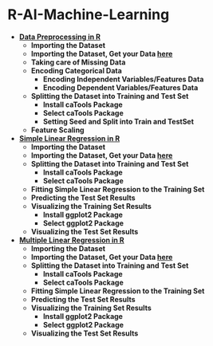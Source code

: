 # R-AI-Machine-Learning
- **[Data Preprocessing in R](https://github.com/pritish-tripathy-aiml/R-AI-Machine-Learning/blob/main/data_preprocessing_file.R)**
  - **Importing the Dataset**
  - **Importing the Dataset, Get your Data [here](https://github.com/pritish-tripathy-aiml/AI-ML-Repository/blob/main/Part%201%20-%20Data%20Preprocessing/Section%202%20--------------------%20Part%201%20-%20Data%20Preprocessing%20--------------------/Python/Data.csv)**
  - **Taking care of Missing Data**
  - **Encoding Categorical Data**
    - **Encoding Independent Variables/Features Data**
    - **Encoding Dependent Variables/Features Data**
  - **Splitting the Dataset into Training and Test Set**
    - **Install caTools Package**
    - **Select caTools Package**
    - **Setting Seed and Split into Train and TestSet**
  - **Feature Scaling**
- **[Simple Linear Regression in R](https://github.com/pritish-tripathy-aiml/R-AI-Machine-Learning/blob/main/simple_linear_regression_file.R)**
  - **Importing the Dataset**
  - **Importing the Dataset, Get your Data [here](https://github.com/pritish-tripathy-aiml/AI-ML-Repository/blob/main/Part%202%20-%20Regression/Section%204%20-%20Simple%20Linear%20Regression/R/Salary_Data.csv)**
  - **Splitting the Dataset into Training and Test Set**
    - **Install caTools Package**
    - **Select caTools Package**
  - **Fitting Simple Linear Regression to the Training Set**
  - **Predicting the Test Set Results**
  - **Visualizing the Training Set Results**
    - **Install ggplot2 Package**
    - **Select ggplot2 Package**
  - **Visualizing the Test Set Results**
- **[Multiple Linear Regression in R](https://github.com/pritish-tripathy-aiml/R-AI-Machine-Learning/blob/main/multiple_linear_regression_file.R)**
  - **Importing the Dataset**
  - **Importing the Dataset, Get your Data [here](https://github.com/pritish-tripathy-aiml/AI-ML-Repository/blob/main/Part%202%20-%20Regression/Section%205%20-%20Multiple%20Linear%20Regression/R/50_Startups.csv)**
  - **Splitting the Dataset into Training and Test Set**
    - **Install caTools Package**
    - **Select caTools Package**
  - **Fitting Simple Linear Regression to the Training Set**
  - **Predicting the Test Set Results**
  - **Visualizing the Training Set Results**
    - **Install ggplot2 Package**
    - **Select ggplot2 Package**
  - **Visualizing the Test Set Results**
